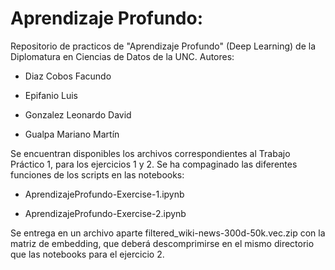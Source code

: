 # Aprendizaje Profundo:

Repositorio de practicos de "Aprendizaje Profundo" (Deep Learning) de la Diplomatura en Ciencias de Datos de la UNC.
Autores:

* Diaz Cobos Facundo

* Epifanio Luis

* Gonzalez Leonardo David

* Gualpa Mariano Martín


Se encuentran disponibles los archivos correspondientes al Trabajo Práctico 1, para los ejercicios 1 y 2.
Se ha compaginado las diferentes funciones de los scripts en las notebooks:

* AprendizajeProfundo-Exercise-1.ipynb 

* AprendizajeProfundo-Exercise-2.ipynb 

Se entrega en un archivo aparte filtered_wiki-news-300d-50k.vec.zip con la matriz de embedding, que deberá descomprimirse en el mismo directorio que las notebooks para el ejercicio 2.

